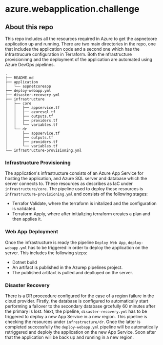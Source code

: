 # azure.webapplication.challenge

## About this repo

This repo includes all the resources required in Azure to get the aspnetcore application up and running. There are two main directories in the repo, one that includes the application code and a second one which has the infrastrucure configuration in Terraform. Both the nfrastructure provisioninng and the deployment of the application are automated using Azure DevOps pipelines. 

```
.
├── README.md
├── application
│   └── aspnetcoreapp
├── deploy-webapp.yml
├── disaster-recovery.yml
├── infrastructure
│   ├── core
│   │   ├── appservice.tf
│   │   ├── azuresql.tf
│   │   ├── outputs.tf
│   │   ├── providers.tf
│   │   └── variables.tf
│   └── dr
│       ├── appservice.tf
│       ├── outputs.tf
│       ├── providers.tf
│       └── variables.tf
└── infrastructure-provisioning.yml
```

### Infrastructure Provisioning

The application's infrastructure consists of an Azure App Service for hosting the application, and Azure SQL server and database which the server connects to. These resources as describes as IaC under `infrastructure/core`. The pipeline used to deploy these resources is `infrastructure-provisioning.yml` and consists of the following stages:

- Terrafor Validate, where the terraform is initalized and the configuration is validated.
- Terraform Apply, where after initializing terraform creates a plan and then applies it.


### Web App Deployment

Once the infrastructure is ready the pipeline `Deploy Web App`, `deploy-webapp.yml` has to be triggered in order to deploy the application on the server. This includes the following steps:

- Dotnet build
- An artifact is published in the Azurep pipelines project.
- The published artifact is pulled and deplluyed on the server.

### Disaster Recovery

There is a DR proceedure configured for the case of a region failure in the cloud provider. Firstly, the database is configured to automatically start performing a failover to the secondary database grcefully 60 minutes after the primary is lost. Next, the pipeline, `disaster-recovery.yml` has to be triggered to deploy a new App Service in a new region. This pipeline is checking the resources under `infrestructure/dr`. Once the latter is completed successfully the `deploy-webapp.yml` pipeline will be automatically retriggered and deploly the application on the new App Service. Soon after that the application will be back up and running in a new region.
